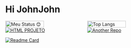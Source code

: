 # Hi JohnJohn
<div style="display: flex; justify-content: space-between;">
  <img src="https://github-readme-stats.vercel.app/api?username=JohnJohn081&show_icons=true&theme=github_dark" alt="Meu Status 😊" style="width: 49%;"/>
  <img src="https://github-readme-stats.vercel.app/api/top-langs/?username=JohnJohn081&hide=css,glsl&layout=compact&theme=github_dark" alt="Top Langs" style="width: 49%;"/>
</div>

<div style="display: flex; justify-content: space-between;">
  <a href="https://github.com/JohnJohn081/HTML-PROJETO" style="width: 49%;">
    <img src="https://github-readme-stats.vercel.app/api/pin/?username=JohnJohn081&repo=HTML-PROJETO&theme=github_dark" alt="HTML PROJETO"/>
  </a>
  <a href="https://github.com/JohnJohn081/another-repo" style="width: 49%;">
    <img src="https://github-readme-stats.vercel.app/api/pin/?username=JohnJohn081&repo=another-repo&theme=github_dark" alt="Another Repo"/>
  </a>
</div>



[![Readme Card](https://github-readme-stats.vercel.app/api/pin/?username=JohnJohn081&repo=HTML-PROJETO&theme=algolia)](https://github.com/JohnJohn081/HTML-PROJETO)


